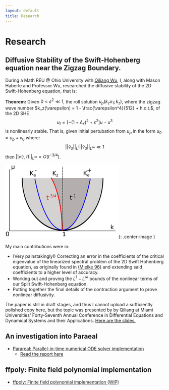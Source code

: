 ```yaml
---
layout: default
title: Research 
---
```


# Research

## Diffusive Stability of the Swift-Hohenberg equation near the Zigzag Boundary.

During a Math REU @ Ohio University with [Qiliang
Wu](https://sites.google.com/view/qwu/), I, along with Mason Haberle and
Professor Wu, researched the diffusive stability of the 2D Swift-Hohenberg
equation, that is:

**Theorem:** Given $0 < \varepsilon^2 \ll 1$, the roll solution $u_p(k_z x_1;
k_z)$, where the zigzag wave number $k_z(\varepsilon) = 1 - 
\frac{\varepsilon^4}{512} + h.o.t.$, of the 2D SHE
$$
  u_t = [-(1 + \Delta_x)^2 + \varepsilon^2]u -  u^3
$$
is nonlinearly stable. That is, given initial pertubation from $u_p$ in the form
$u_0 = u_p + v_0$ where:
$$
||\hat{v}_0||_{L^1} ||\hat{v}_0||_{L^\infty} \ll 1
$$
then $||v(\cdot,t)||_{L^{\infty}} = O \left( t^{-3/4} \right)$.

![](./resources/SHE/zigzag_boundary.png){: .center-image }

My main contributions were in:

- (Very painstakingly!) Correcting an error in the coefficients of the
  critical eigenvalue of the
    linearized spectral problem of the 2D Swift Hohenberg equation, as
    originally found in [(Mielke
    96)](https://link.springer.com/article/10.1007/s002200050230) and
    extending said coefficients to a higher level of accuracy.
- Working out and proving the $L^1-L^\infty$ bounds of the nonlinear terms
    of our Split Swift-Hohenberg equation.
- Putting together the final details of the contraction argument to prove
    nonlinear diffusivity.

The paper is still in draft stages, and thus I cannot upload a sufficiently
polished copy here, but the topic was presented by by Qiliang at Miami
Universities' Forty-Seventh Annual Conference in Differential Equations and
Dynamical Systems and their Applications. [Here are the
slides.](./resources/SHE/zigzag.pdf)

## An investigation into Paraeal

- [Parareal: Parallel-in-time numerical ODE solver implementation](https://github.com/abhijit-c/Parareal)
  - [Read the report here](./resources/Parareal.pdf)

## ffpoly: Finite field polynomial implementation

- [ffpoly: Finite field polynomial implementation (WIP)](https://github.com/abhijit-c/ffpoly)
